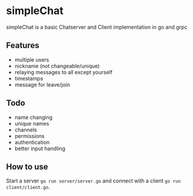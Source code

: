 # simpleChat

simpleChat is a basic Chatserver and Client implementation in go and grpc

## Features

- multiple users
- nickname (not changeable/unique)
- relaying messages to all except yourself
- timestamps
- message for leave/join

## Todo

- name changing
- unique names
- channels
- permissions
- authentication
- better input handling

## How to use

Start a server ```go run server/server.go``` and connect with a client ```go run client/client.go```.